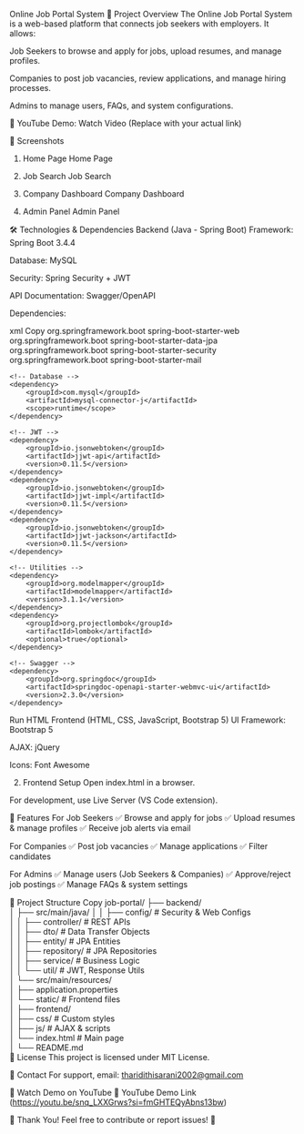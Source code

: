 Online Job Portal System
📌 Project Overview
The Online Job Portal System is a web-based platform that connects job seekers with employers. It allows:

Job Seekers to browse and apply for jobs, upload resumes, and manage profiles.

Companies to post job vacancies, review applications, and manage hiring processes.

Admins to manage users, FAQs, and system configurations.

🔗 YouTube Demo: Watch Video (Replace with your actual link)

📸 Screenshots
1. Home Page
Home Page

2. Job Search
Job Search

3. Company Dashboard
Company Dashboard

4. Admin Panel
Admin Panel

🛠 Technologies & Dependencies
Backend (Java - Spring Boot)
Framework: Spring Boot 3.4.4

Database: MySQL

Security: Spring Security + JWT

API Documentation: Swagger/OpenAPI

Dependencies:

xml
Copy
<dependencies>
    <!-- Spring Boot Starters -->
    <dependency>
        <groupId>org.springframework.boot</groupId>
        <artifactId>spring-boot-starter-web</artifactId>
    </dependency>
    <dependency>
        <groupId>org.springframework.boot</groupId>
        <artifactId>spring-boot-starter-data-jpa</artifactId>
    </dependency>
    <dependency>
        <groupId>org.springframework.boot</groupId>
        <artifactId>spring-boot-starter-security</artifactId>
    </dependency>
    <dependency>
        <groupId>org.springframework.boot</groupId>
        <artifactId>spring-boot-starter-mail</artifactId>
    </dependency>
    
    <!-- Database -->
    <dependency>
        <groupId>com.mysql</groupId>
        <artifactId>mysql-connector-j</artifactId>
        <scope>runtime</scope>
    </dependency>
    
    <!-- JWT -->
    <dependency>
        <groupId>io.jsonwebtoken</groupId>
        <artifactId>jjwt-api</artifactId>
        <version>0.11.5</version>
    </dependency>
    <dependency>
        <groupId>io.jsonwebtoken</groupId>
        <artifactId>jjwt-impl</artifactId>
        <version>0.11.5</version>
    </dependency>
    <dependency>
        <groupId>io.jsonwebtoken</groupId>
        <artifactId>jjwt-jackson</artifactId>
        <version>0.11.5</version>
    </dependency>
    
    <!-- Utilities -->
    <dependency>
        <groupId>org.modelmapper</groupId>
        <artifactId>modelmapper</artifactId>
        <version>3.1.1</version>
    </dependency>
    <dependency>
        <groupId>org.projectlombok</groupId>
        <artifactId>lombok</artifactId>
        <optional>true</optional>
    </dependency>
    
    <!-- Swagger -->
    <dependency>
        <groupId>org.springdoc</groupId>
        <artifactId>springdoc-openapi-starter-webmvc-ui</artifactId>
        <version>2.3.0</version>
    </dependency>
</dependencies>
Run HTML
Frontend (HTML, CSS, JavaScript, Bootstrap 5)
UI Framework: Bootstrap 5

AJAX: jQuery

Icons: Font Awesome

2. Frontend Setup
Open index.html in a browser.

For development, use Live Server (VS Code extension).

🚀 Features
For Job Seekers
✅ Browse and apply for jobs
✅ Upload resumes & manage profiles
✅ Receive job alerts via email

For Companies
✅ Post job vacancies
✅ Manage applications
✅ Filter candidates

For Admins
✅ Manage users (Job Seekers & Companies)
✅ Approve/reject job postings
✅ Manage FAQs & system settings

📂 Project Structure
Copy
job-portal/
├── backend/  
│   ├── src/main/java/
│   │   ├── config/          # Security & Web Configs  
│   │   ├── controller/      # REST APIs  
│   │   ├── dto/             # Data Transfer Objects  
│   │   ├── entity/          # JPA Entities  
│   │   ├── repository/      # JPA Repositories  
│   │   ├── service/         # Business Logic  
│   │   └── util/            # JWT, Response Utils  
│   └── src/main/resources/  
│       ├── application.properties  
│       └── static/          # Frontend files  
│
├── frontend/  
│   ├── css/                 # Custom styles  
│   ├── js/                  # AJAX & scripts  
│   └── index.html           # Main page  
│
└── README.md  
📜 License
This project is licensed under MIT License.

📧 Contact
For support, email: tharidithisarani2002@gmail.com

🎥 Watch Demo on YouTube
🔗 YouTube Demo Link (https://youtu.be/snq_LXXGrws?si=fmGHTEQyAbns13bw)

🙏 Thank You!
Feel free to contribute or report issues! 🚀

